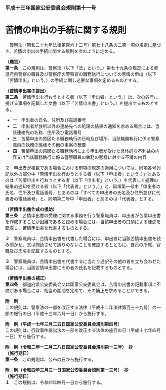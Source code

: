 ### 平成十三年国家公安委員会規則第十一号  
# 苦情の申出の手続に関する規則  
　警察法（昭和二十九年法律第百六十二号）第七十八条の二第一項の規定に基づき、苦情の申出の手続に関する規則を次のように定める。  
  
**（趣旨）**  
**第一条**　この規則は、警察法（以下「法」という。）第七十九条の規定による都道府県警察の職員及び警察庁の警察官の職務執行についての苦情の申出（以下「苦情申出」という。）の手続に関し必要な事項を定めるものとする。  
  
**（苦情申出書の提出）**  
**第二条**　苦情申出を行おうとする者（以下「申出者」という。）は、次の各号に掲げる事項を記載した文書（以下「苦情申出書」という。）を提出するものとする。  
* **一**　申出者の氏名、住所及び電話番号  
* **二**　申出者が住所以外の連絡先への処理の結果の通知を求める場合には、当該連絡先の名称、住所及び電話番号  
* **三**　苦情申出の原因たる職務執行の日時及び場所、当該職務執行に係る警察職員の執務の態様その他の事案の概要  
* **四**　苦情申出の原因たる職務執行により申出者が受けた具体的な不利益の内容又は当該職務執行に係る警察職員の執務の態様に対する不満の内容  
  
**２**　申出者が複数である場合における前項の規定の適用については、同項各号列記以外の部分中「苦情申出を行おうとする者（以下「申出者」という。）」とあるのは「苦情申出を行おうとする者（以下「申出者」という。）を代表して処理の結果の通知を受ける者（以下「代表者」という。）」と、同項第一号中「申出者の氏名、住所及び電話番号」とあるのは「すべての申出者の氏名及び住所並びに代表者の電話番号」と、同項第二号中「申出者」とあるのは「代表者」とする。  
  
**（苦情申出書作成の援助）**  
**第三条**　苦情申出書の受理に関する事務を行う警察職員は、申出者が苦情申出書を作成することが困難であると認める場合には、当該申出者の口頭による陳述を聴取し、苦情申出書を代書するものとする。  
  
**２**　警察職員は、苦情申出書を代書した場合には、申出者に当該苦情申出書を読み聞かせ、又は閲読させて誤りのないことを確認するとともに、自己の所属、官職及び氏名を記載するものとする。  
  
**３**　警察職員は、苦情申出書を代書するに当たり通訳その他の者を立ち会わせた場合には、当該苦情申出書にその者の氏名を記載するものとする。  
  
**（苦情申出書の補正）**  
**第四条**　都道府県公安委員会又は国家公安委員会は、苦情申出書の記載事項に不備がある場合には、相当の期間を定めて、その補正を求めることができる。  
  
**附　則**  
この規則は、警察法の一部を改正する法律（平成十二年法律第百三十九号）の一部の施行の日（平成十三年六月一日）から施行する。  
  
**附　則（平成一七年三月二五日国家公安委員会規則第四号）**  
この規則は、行政事件訴訟法の一部を改正する法律の施行の日（平成十七年四月一日）から施行する。  
  
**附　則（令和二年一二月二八日国家公安委員会規則第一三号）　抄**  
**（施行期日）**  
**第一条**　この規則は、公布の日から施行する。  
  
**附　則（令和四年三月三一日国家公安委員会規則第一三号）　抄**  
**（施行期日）**  
**１**　この規則は、令和四年四月一日から施行する。  
  
